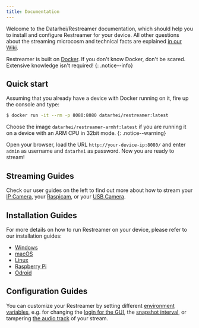```yaml
---
title: Documentation
---
```


Welcome to the Datarhei/Restreamer documentation, which should help you to install and configure Restreamer for your device.
All other questions about the streaming microcosm and technical facts are explained [in our Wiki](../wiki). 

Restreamer is built on [Docker](../wiki/docker.html). If you don't know Docker, don't be scared. Extensive knowledge isn't required!
{: .notice--info}

## Quick start

Assuming that you already have a device with Docker running on it, fire up the console and type:

```sh
$ docker run -it --rm -p 8080:8080 datarhei/restreamer:latest
```

Choose the image `datarhei/restreamer-armhf:latest` if you are running it on a device with an ARM CPU in 32bit mode.
{: .notice--warning}

Open your browser, load the URL `http://your-device-ip:8080/` and enter `admin` as username and `datarhei` as password. Now you
are ready to stream!

## Streaming Guides

Check our user guides on the left to find out more about how to stream your [IP Camera](guides-ipcam-rtsp.html),
your [Raspicam](guides-raspicam.html), or your [USB Camera](guides-usb-camera.html).

## Installation Guides

For more details on how to run Restreamer on your device, please refer to our installation guides:

- [Windows](installation-osx-windows.html)
- [macOS](installation-osx-windows.html)
- [Linux](installation-linux-64.html)
- [Raspberry Pi](installation-linux-arm.html)
- [Odroid](installation-linux-arm.html)

## Configuration Guides

You can customize your Restreamer by setting different [environment variables](references-environment-vars.html), e.g. for changing the
[login for the GUI](references-environment-vars.html#rs_username), the [snapshot interval](references-environment-vars.html#rs_snapshot_interval),
or tampering [the audio track](references-environment-vars.html#rs_audio) of your stream.

